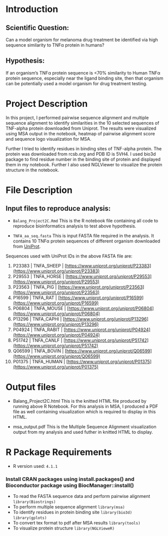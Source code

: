 # Introduction

## Scientific Question:
Can a model organism for melanoma drug treatment be identified via high sequence similarity to TNFα protein in humans?

## Hypothesis:
If an organism’s TNFα protein sequence is <70% similarity to Human TNFα protein sequence, especially near the ligand binding site, then that organism can be potentially used a model organism for drug treatment testing.

# Project Description
In this project, I performed pairwise sequence alignment and multiple sequence alignment to identify similarities in the 10 selected sequences of TNF-alpha protein downloaded from Uniprot. The results were visualized using MSA output in the notebook, heatmap of pairwise alignment score and sequence logo visualization for MSA.

Further I tried to identify residues in binding sites of TNF-alpha protein. The protein was downloaded from rcsb.org and PDB ID is 5VH4. I used bio3d package to find residue number in the binding site of protein and displayed them in my notebook. Further I also used NGLViewer to visualize the protein structure in the notebook.


# File Description

## Input files to reproduce analysis:

* `Balang_Project2C.Rmd`
This is the R notebook file containing all code to reproduce bioinformatics analysis to test above hypothesis. 

* `TNFA_aa_seq.fasta`
This is input FASTA file required in the analysis. It contains 10 TNFα protein sequences of different organism downloaded from [UniProt](https://www.uniprot.org/).

Sequences used with UniProt IDs in the above FASTA file are: 

1. P23383 | TNFA_SHEEP | [https://www.uniprot.org/uniprot/P23383](https://www.uniprot.org/uniprot/P23383)
2. P29553 | TNFA_HORSE | [https://www.uniprot.org/uniprot/P29553](https://www.uniprot.org/uniprot/P29553)
3. P23563 | TNFA_PIG | [https://www.uniprot.org/uniprot/P23563](https://www.uniprot.org/uniprot/P23563)             
4. P16599 | TNFA_RAT | [https://www.uniprot.org/uniprot/P16599](https://www.uniprot.org/uniprot/P16599)      
5. P06804 | TNFA_MOUSE | [https://www.uniprot.org/uniprot/P06804](https://www.uniprot.org/uniprot/P06804)         
6. P13296 | TNFA_CAPHI | [https://www.uniprot.org/uniprot/P13296](https://www.uniprot.org/uniprot/P13296)
7. P04924 | TNFA_RABIT | [https://www.uniprot.org/uniprot/P04924](https://www.uniprot.org/uniprot/P04924)
8. P51742 | TNFA_CANLF | [https://www.uniprot.org/uniprot/P51742](https://www.uniprot.org/uniprot/P51742)
9. Q06599 | TNFA_BOVIN | [https://www.uniprot.org/uniprot/Q06599](https://www.uniprot.org/uniprot/Q06599)
10. P01375 | TNFA_HUMAN | [https://www.uniprot.org/uniprot/P01375](https://www.uniprot.org/uniprot/P01375)


# Output files

* Balang_Project2C.html
This is the knitted HTML file produced by running above R Notebook. For this analysis in MSA, I produced a PDF file as well containing visualization which is required to display in this HTML.

* msa_output.pdf
This is the Multiple Sequence Alignment visualization output from my analysis and used futher in knitted HTML to display.   

# R Package Requirements

* R version used: `4.1.1`

### Install CRAN packages using install.packages() and Bioconductor package using BiocManager::install()

* To read the FASTA sequence data and perform pairwise alignment
  `library(Biostrings)`
* To perform multiple sequence alignment 
  `library(msa)`
* To identify residues in protein binding site
  `library(bio3d)`
  `library(gplots)`
* To convert tex format to pdf after MSA results
 `library(tools)`
* To visualize protein structure
  `library(NGLVieweR)`
